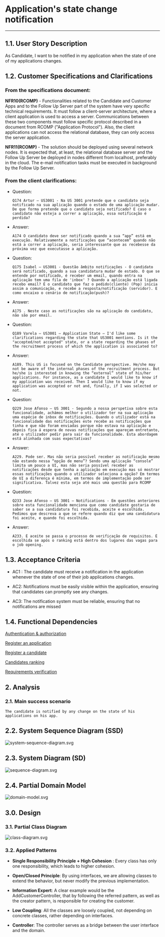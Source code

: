 # Application's state change notification

---------------------------

## 1.1. User Story Description

As Candidate, I want to be notified in my application when the state of one of my applications changes.

## 1.2. Customer Specifications and Clarifications

### From the specifications document:

**NFR10(RCOMP)** - Functionalities related to the Candidate and Customer Apps and to
the Follow Up Server part of the system have very specific technical requirements. It
must follow a client-server architecture, where a client application is used to access a
server. Communications between these two components must follow specific protocol
described in a document from RCOMP ("Application Protocol"). Also, the client applications can not access the relational database, they can only access the server application.

**NFR11(RCOMP)** - The solution should be deployed using several network nodes. It is
expected that, at least, the relational database server and the Follow Up Server be deployed in nodes different from localhost, preferably in the cloud. The e-mail notification
tasks must be executed in background by the Follow Up Server.

### From the client clarifications:

* Question:
 
      Q174 Artur – US3001 - Na US 3001 pretende que o candidato seja notificado na sua aplicação quando o estado de uma aplicação mudar. De que forma pretende que o candidato seja notificado? E caso o candidato não esteja a correr a aplicação, essa notificação é perdida?

* Answer:

      A174 O candidato deve ser notificado quando a sua “app” está em execução. Relativamente a notificações que “acontecem” quando não está a correr a aplicação, seria interessante que as recebesse da próxima vez que executasse a aplicação.

* Question:

      Q175 Isabel – US3001 - Questão âmbito notificações - O candidato será notificado, quando a sua candidatura mudar de estado. O que se entende por notificado, é receber um email, quando entra na aplicação tem uma fila de 'inbox' ? Quando a aplicação está ligada recebo email? É o candidato que faz o pedido(cliente) (Pop) inicia assim a comunicação, e recebe a resposta/notificação (servidor). E como encaixo o cenário de notificação(push)?

* Answer:

      A175 . Neste caso as notificações são na aplicação do candidato, não são por email.

* Question:

      Q189 Varela – US3001 – Application State – I'd like some clarifications regarding the state that US3001 mentions. Is it the "accepted/not accepted" state, or a state regarding the phases of the recruitment process of which the application is associated to?

* Answer:

      A189. This US is focused on the Candidate perspective. He/she may not be aware of the internal phases of the recruitment process. But he/she is interested in knowing the “external” state of his/her applications. For instance, as a candidate I would like to know if my application was received. Then I would like to know if my application was accepted or not and, finally, if I was selected or not.

* Question:

      Q229 Jose Afonso – US 3001 - Segundo a nossa perspetiva sobre esta funcionalidade, achámos melhor o utilizador ter na sua aplicação uma espécie de inbox de notificações. Quando o utilizador está na funcionalidade das notificações este recebe as notificações que tinha e que não foram enviadas porque não estava na aplicação e depois fica á espera de novas notificações que apareçam entretanto, até o utilizador pedir para sair da funcionalidade. Esta abordagem está alinhada com suas expectativas?

* Answer:

      A229. Pode ser. Mas não seria possível receber as notificação mesmo não estando nessa “opção de menu”? Sendo uma aplicação “console” limita um pouco a UI, mas não seria possível receber as notificações desde que tenha a aplicação em execução mas só mostrar essas notificações quando o utilizador seleciona a opção? Em termos de UI a diferença é mínima, em termos de implementação pode ser significativa. Talvez esta seja até mais uma questão para RCOMP

* Question:

      Q233 Jose Afonso – US 3001 – Notifications - Em questões anteriores sobre esta funcionalidade menciona que como candidate gostaria de saber se a sua candidatura foi recebida, aceite e escolhida. Pedimos que descreva a que se refere quando diz que uma candidatura foi aceite, e quando foi escolhida.

* Answer:

      A233. É aceite se passa o processo de verificação de requisitos. É escolhida se após o ranking está dentro dos lugares das vagas para o job opening.

## 1.3. Acceptance Criteria

* AC1 : The candidate must receive a notification in the application whenever the state of one of their job applications changes.

* AC2: Notifications must be easily visible within the application, ensuring that candidates can promptly see any changes.

* AC3: The notification system must be reliable, ensuring that no notifications are missed

## 1.4. Functional Dependencies

[Authentication & authorization](..%2F..%2FSprintB%2Fauthentication-and-authorization)

[Register an application](..%2F..%2FSprintB%2Fregister-an-application)

[Register a candidate](..%2F..%2FSprintB%2Fregister-a-candidate)

[Candidates ranking](..%2F4-rank-candidates-for-job-opening)

[Requirements verification](..%2F11-verification_of_requirements)

## 2. Analysis

### 2.1. Main success scenario

    The candidate is notified by any change on the state of his applications on his app.

## 2.2. System Sequence Diagram (SSD)

![system-sequence-diagram.svg](system-sequence-diagram.svg)

## 2.3. System Diagram (SD)

![sequence-diagram.svg](sequence-diagram.svg)

## 2.4. Partial Domain Model

![domain-model.svg](domain-model.svg)

## 3.0. Design

### 3.1. Partial Class Diagram

![class-diagram.svg](class-diagram.svg)

### 3.2. Applied Patterns

- **Single Responsibility Principle + High Cohesion** : Every class has only one responsibility, which leads to higher cohesion.

- **Open/Closed Principle**: By using interfaces, we are allowing classes to extend the behavior, but never modify the previous implementation.

- **Information Expert**: A clear example would be the AddCustomerController, that by following the referred pattern, as well as the creator pattern, is responsible for creating the customer.

- **Low Coupling**: All the classes are loosely coupled, not depending on concrete classes, rather depending on interfaces.

- **Controller**: The controller serves as a bridge between the user interface and the domain.